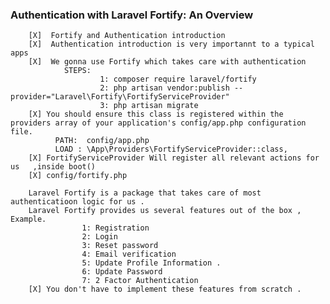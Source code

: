 ###  Authentication with Laravel Fortify: An Overview
    
        [X]  Fortify and Authentication introduction 
        [X]  Authentication introduction is very importannt to a typical apps
        [X]  We gonna use Fortify which takes care with authentication
                STEPS:
                        1: composer require laravel/fortify
                        2: php artisan vendor:publish --provider="Laravel\Fortify\FortifyServiceProvider"
                        3: php artisan migrate
        [X] You should ensure this class is registered within the providers array of your application's config/app.php configuration file.
              PATH:  config/app.php
              LOAD : \App\Providers\FortifyServiceProvider::class,
        [X] FortifyServiceProvider Will register all relevant actions for us   ,inside boot()  
        [X] config/fortify.php

        Laravel Fortify is a package that takes care of most authenticatioon logic for us .
        Laravel Fortify provides us several features out of the box , Example.
                    1: Registration
                    2: Login
                    3: Reset password
                    4: Email verification
                    5: Update Profile Information .
                    6: Update Password
                    7: 2 Factor Authentication
        [X] You don't have to implement these features from scratch .
